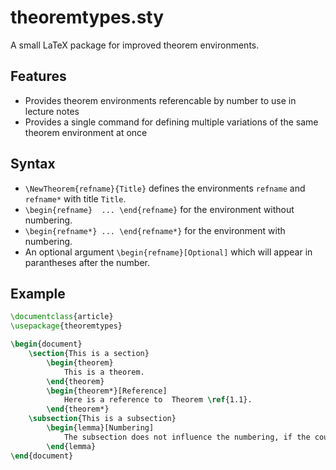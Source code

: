 # theoremtypes.sty
A small LaTeX package for improved theorem environments.
## Features
- Provides theorem environments referencable by number to use in lecture notes
- Provides a single command for defining multiple variations of the same theorem environment at once
## Syntax
- `\NewTheorem{refname}{Title}` defines the environments `refname` and `refname*` with title `Title`.
- `\begin{refname}  ... \end{refname}` for the environment without numbering.
- `\begin{refname*} ... \end{refname*}` for the environment with numbering.
- An optional argument `\begin{refname}[Optional]` which will appear in parantheses after the number.
## Example
```latex
\documentclass{article}
\usepackage{theoremtypes}

\begin{document}
    \section{This is a section}
        \begin{theorem}
            This is a theorem.
        \end{theorem}
        \begin{theorem*}[Reference]
            Here is a reference to  Theorem \ref{1.1}.
        \end{theorem*}
    \subsection{This is a subsection}
        \begin{lemma}[Numbering]
            The subsection does not influence the numbering, if the counter in theoremtypes.sty is set to section.
        \end{lemma}
\end{document}
```
